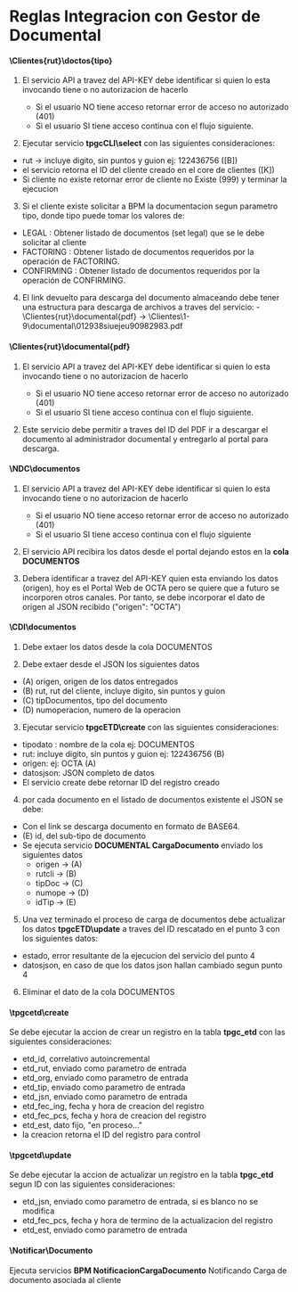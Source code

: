 # Reglas Integracion con Gestor de Documental

#### \Clientes\{rut}\doctos\{tipo}
1. El servicio API a travez del API-KEY debe identificar si quien lo esta invocando tiene o no autorizacion de hacerlo
   - Si el usuario NO tiene acceso retornar error de acceso no autorizado (401)
   - Si el usuario SI tiene acceso continua con el flujo siguiente.

2. Ejecutar servicio **tpgcCLI\select** con las siguientes consideraciones:
  - rut ->  incluye digito, sin puntos y guion ej: 122436756 ([B])
  - el servicio retorna el ID del cliente creado en el core de clientes ([K])
  - Si cliente no existe retornar error de cliente no Existe (999) y terminar la ejecucion

3. Si el cliente existe solicitar a BPM la documentacion segun parametro tipo, donde tipo puede tomar los valores de:

  - LEGAL : Obtener listado de documentos (set legal) que se le debe solicitar al cliente
  - FACTORING : Obtener listado de documentos requeridos por la operación de FACTORING.
  - CONFIRMING : Obtener listado de documentos requeridos por la operación de CONFIRMING.

4. El link devuelto para descarga del documento almaceando debe tener una estructura para descarga de archivos a traves del servicio: - \Clientes\{rut}\documental\{pdf} -> \Clientes\1-9\documental\012938siuejeu90982983.pdf

#### \Clientes\{rut}\documental\{pdf}
1. El servicio API a travez del API-KEY debe identificar si quien lo esta invocando tiene o no autorizacion de hacerlo
   - Si el usuario NO tiene acceso retornar error de acceso no autorizado (401)
   - Si el usuario SI tiene acceso continua con el flujo siguiente.

2. Este servicio debe permitir a traves del ID del PDF ir a descargar el documento al administrador documental y entregarlo al portal para descarga.


#### \NDC\documentos
1. El servicio API a travez del API-KEY debe identificar si quien lo esta invocando tiene o no autorizacion de hacerlo
   - Si el usuario NO tiene acceso retornar error de acceso no autorizado (401)
   - Si el usuario SI tiene acceso continua con el flujo siguiente

2. El servicio API recibira los datos desde el portal dejando estos en la **cola DOCUMENTOS**

3. Debera identificar a travez del API-KEY quien esta enviando los datos (origen), hoy es el Portal Web de OCTA pero se quiere que a futuro se incorporen otros canales. Por tanto, se debe incorporar el dato de origen al JSON recibido ("origen": "OCTA")


#### \CDI\documentos
1. Debe extaer los datos desde la cola DOCUMENTOS

2. Debe extaer desde el JSON los siguientes datos
  - (A) origen, origen de los datos entregados
  - (B) rut, rut del cliente, incluye digito, sin puntos y guion
  - (C) tipDocumentos, tipo del documento
  - (D) numoperacion, numero de la operacion

3. Ejecutar servicio **tpgcETD\create** con las siguientes consideraciones:
  - tipodato : nombre de la cola ej: DOCUMENTOS
  - rut: incluye digito, sin puntos y guion ej: 122436756 (B) 
  - origen: ej: OCTA (A)
  - datosjson: JSON completo de datos
  - El servicio create debe retornar ID del registro creado

4. por cada documento en el listado de documentos existente el JSON se debe:
  - Con el link se descarga documento en formato de BASE64.
  - (E) id, del sub-tipo de documento
  - Se ejecuta servicio **DOCUMENTAL CargaDocumento** enviado los siguientes datos
      - origen -> (A)
      - rutcli -> (B) 
      - tipDoc -> (C) 
      - numope -> (D) 
      - idTip  -> (E) 
      
5. Una vez terminado el proceso de carga de documentos debe actualizar los datos **tpgcETD\update** a traves del ID rescatado en el punto 3 con los siguientes datos:
  - estado, error resultante de la ejecucion del servicio del punto 4
  - datosjson, en caso de que los datos json hallan cambiado segun punto 4

6. Eliminar el dato de la cola DOCUMENTOS


#### \tpgcetd\create
Se debe ejecutar la accion de crear un registro en la tabla **tpgc_etd** con las siguientes consideraciones:
  - etd_id, correlativo autoincremental
  - etd_rut, enviado como parametro de entrada
  - etd_org, enviado como parametro de entrada
  - etd_tip, enviado como parametro de entrada
  - etd_jsn, enviado como parametro de entrada
  - etd_fec_ing, fecha y hora de creacion del registro
  - etd_fec_pcs, fecha y hora de creacion del registro
  - etd_est, dato fijo, "en proceso..."
  - la creacion retorna el ID del registro para control

#### \tpgcetd\update
Se debe ejecutar la accion de actualizar un registro en la tabla **tpgc_etd** segun ID con las siguientes consideraciones:
  - etd_jsn, enviado como parametro de entrada, si es blanco no se modifica
  - etd_fec_pcs, fecha y hora de termino de la actualizacion del registro
  - etd_est, enviado como parametro de entrada


#### \Notificar\Documento
Ejecuta servicios **BPM NotificacionCargaDocumento** Notificando Carga de documento asociada al cliente




